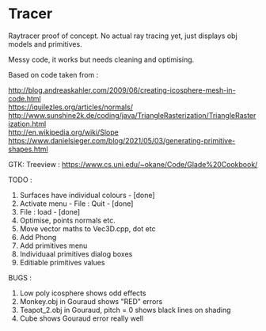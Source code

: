 # Tracer
Raytracer proof of concept. No actual ray tracing yet, just displays obj models and primitives.

Messy code, it works but needs cleaning and optimising.

Based on code taken from :

http://blog.andreaskahler.com/2009/06/creating-icosphere-mesh-in-code.html<br>
https://iquilezles.org/articles/normals/<br>
http://www.sunshine2k.de/coding/java/TriangleRasterization/TriangleRasterization.html<br>
http://en.wikipedia.org/wiki/Slope<br>
https://www.danielsieger.com/blog/2021/05/03/generating-primitive-shapes.html<br>

GTK:
Treeview : https://www.cs.uni.edu/~okane/Code/Glade%20Cookbook/

TODO :
1. Surfaces have individual colours - [done]
2. Activate menu - File : Quit - [done]
3. File : load - [done]
4. Optimise, points normals etc.
5. Move vector maths to Vec3D.cpp, dot etc
6. Add Phong
7. Add primitives menu
8. Individuaal primitives dialog boxes
9. Editiable primitives values

BUGS :
1. Low poly icosphere shows odd effects
2. Monkey.obj in Gouraud shows "RED" errors
3. Teapot_2.obj in Gouraud, pitch = 0 shows black lines on shading
4. Cube shows Gouraud error really well

